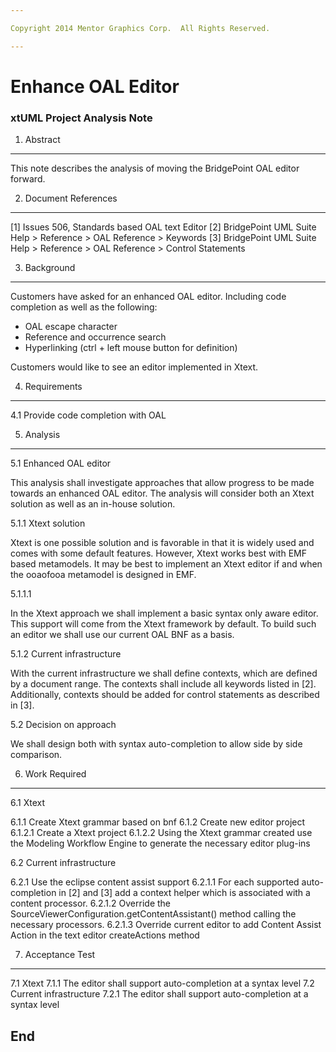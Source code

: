```yaml
---

Copyright 2014 Mentor Graphics Corp.  All Rights Reserved.

---
```


# Enhance OAL Editor
### xtUML Project Analysis Note

1. Abstract
-----------
This note describes the analysis of moving the BridgePoint OAL editor forward.

2. Document References
----------------------
[1] Issues 506, Standards based OAL text Editor
[2] BridgePoint UML Suite Help > Reference > OAL Reference > Keywords
[3] BridgePoint UML Suite Help > Reference > OAL Reference > Control Statements

3. Background
-------------
Customers have asked for an enhanced OAL editor.  Including code completion as
well as the following:

- OAL escape character
- Reference and occurrence search
- Hyperlinking (ctrl + left mouse button for definition)

Customers would like to see an editor implemented in Xtext.

4. Requirements
---------------
4.1 Provide code completion with OAL

5. Analysis
-----------
5.1 Enhanced OAL editor

This analysis shall investigate approaches that allow progress to be made
towards an enhanced OAL editor.  The analysis will consider both an Xtext
solution as well as an in-house solution.

5.1.1 Xtext solution

Xtext is one possible solution and is favorable in that it is widely used and
comes with some default features.  However, Xtext works best with EMF based
metamodels.  It may be best to implement an Xtext editor if and when the
ooaofooa metamodel is designed in EMF.

5.1.1.1 

In the Xtext approach we shall implement a basic syntax only aware editor.  This
support will come from the Xtext framework by default.  To build such an editor
we shall use our current OAL BNF as a basis.

5.1.2 Current infrastructure

With the current infrastructure we shall define contexts, which are defined by
a document range.  The contexts shall include all keywords listed in [2].
Additionally, contexts should be added for control statements as described in
[3].
 
5.2 Decision on approach

We shall design both with syntax auto-completion to allow side by side
comparison.

6. Work Required
----------------
6.1 Xtext

6.1.1 Create Xtext grammar based on bnf
6.1.2 Create new editor project
6.1.2.1 Create a Xtext project
6.1.2.2 Using the Xtext grammar created use the Modeling Workflow Engine to
        generate the necessary editor plug-ins

6.2 Current infrastructure

6.2.1 Use the eclipse content assist support
6.2.1.1 For each supported auto-completion in [2] and [3] add a context helper
        which is associated with a content processor.
6.2.1.2 Override the SourceViewerConfiguration.getContentAssistant() method
        calling the necessary processors.
6.2.1.3 Override current editor to add Content Assist Action in the text editor
        createActions method

7. Acceptance Test
------------------
7.1 Xtext
7.1.1 The editor shall support auto-completion at a syntax level
7.2 Current infrastructure
7.2.1 The editor shall support auto-completion at a syntax level

End
---

